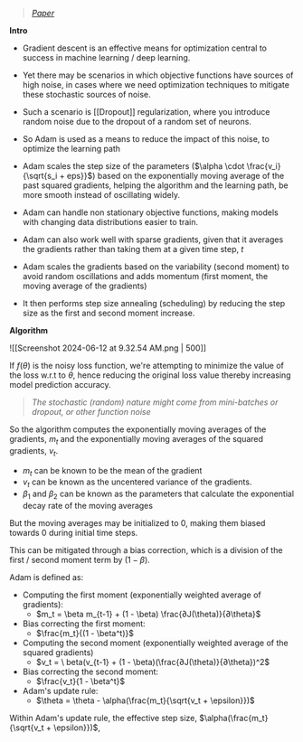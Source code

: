 
> *[Paper](https://arxiv.org/pdf/1412.6980)*

**Intro**

- Gradient descent is an effective means for optimization central to success in machine learning / deep learning. 
- Yet there may be scenarios in which objective functions have sources of high noise, in cases where we need optimization techniques to mitigate these stochastic sources of noise.
- Such a scenario is [[Dropout]] regularization, where you introduce random noise due to the dropout of a random set of neurons.

- So Adam is used as a means to reduce the impact of this noise, to optimize the learning path
- Adam scales the step size of the parameters ($\alpha \cdot \frac{v_i}{\sqrt{s_i + eps}}$) based on the exponentially moving average of the past squared gradients, helping the algorithm and the learning path, be more smooth instead of oscillating widely.

- Adam can handle non stationary objective functions, making models with changing data distributions easier to train.
- Adam can also work well with sparse gradients, given that it averages the gradients rather than taking them at a given time step, $t$
- Adam scales the gradients based on the variability (second moment) to avoid random oscillations and adds momentum (first moment, the moving average of the gradients)
- It then performs step size annealing (scheduling) by reducing the step size as the first and second moment increase.

**Algorithm**

![[Screenshot 2024-06-12 at 9.32.54 AM.png | 500]]

If $f(\theta)$ is the noisy loss function, we're attempting to minimize the value of the loss w.r.t to $\theta$, hence reducing the original loss value thereby increasing model prediction accuracy.

> _The stochastic (random) nature might come from mini-batches or dropout, or other function noise_

So the algorithm computes the exponentially moving averages of the gradients, $m_t$ and the exponentially moving averages of the squared gradients, $v_t$.

- $m_t$ can be known to be the mean of the gradient
- $v_t$ can be known as the uncentered variance of the gradients.
- $\beta_1$ and $\beta_2$ can be known as the parameters that calculate the exponential decay rate of the moving averages

But the moving averages may be initialized to $0$, making them biased towards $0$ during initial time steps.

This can be mitigated through a bias correction, which is a division of the first / second moment term by $(1 - \beta)$.

Adam is defined as:

- Computing the first moment (exponentially weighted average of gradients): 
	- $m_t = \beta m_{t-1} + (1 - \beta) \frac{∂J(\theta)}{∂\theta}$
- Bias correcting the first moment: 
	- $\frac{m_t}{(1 - \beta^t)}$
- Computing the second moment (exponentially weighted average of the squared gradients)
	- $v_t = \ beta(v_{t-1} + (1 - \beta)(\frac{∂J(\theta)}{∂\theta})^2$
- Bias correcting the second moment:
	- $\frac{v_t}{1 - \beta^t}$
- Adam's update rule:
	- $\theta = \theta - \alpha(\frac{m_t}{\sqrt{v_t + \epsilon}})$

Within Adam's update rule, the effective step size, $\alpha(\frac{m_t}{\sqrt{v_t + \epsilon}})$, 